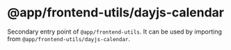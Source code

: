 # @app/frontend-utils/dayjs-calendar

Secondary entry point of `@app/frontend-utils`. It can be used by importing from `@app/frontend-utils/dayjs-calendar`.

